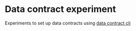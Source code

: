 # Data contract experiment

Experiments to set up data contracts using [data contract cli](https://cli.datacontract.com/)
